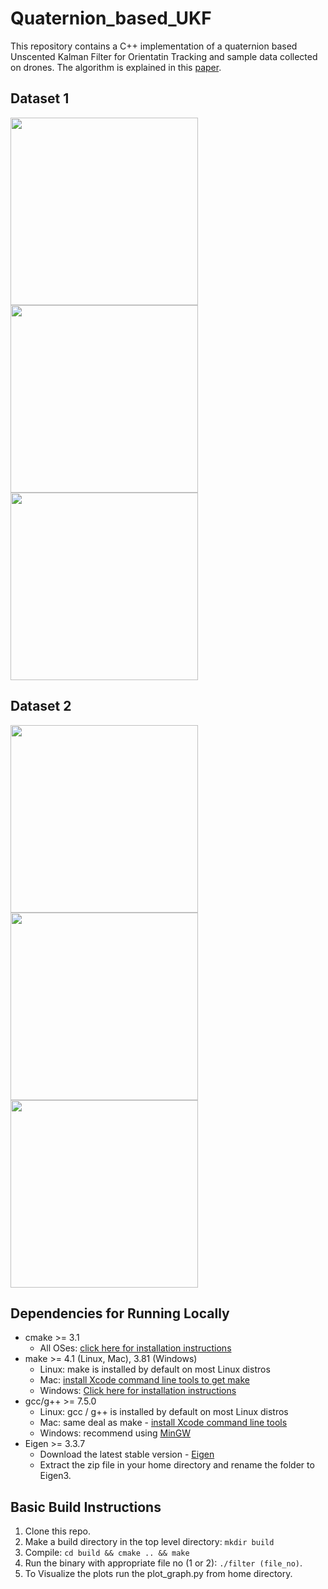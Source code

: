 # Quaternion_based_UKF
This repository contains a C++ implementation of a quaternion based Unscented Kalman Filter for Orientatin Tracking and sample data collected on drones. The algorithm is explained in this [paper](https://ieeexplore.ieee.org/document/1257247).

## Dataset 1
<img src="https://github.com/Ravi3191/Quaternion_based_UKF/tree/main/images/pitch_1.png?raw=true" width="300" height="300"> <img src="https://github.com/Ravi3191/Quaternion_based_UKF/tree/main/images/roll_1.jpeg?raw=true" width="300" height="300"> <img src="https://github.com/Ravi3191/Quaternion_based_UKF/tree/main/images/yaw_1.jpeg?raw=true" width="300" height="300">

## Dataset 2
<img src="https://github.com/Ravi3191/Quaternion_based_UKF/tree/main/images/pitch_2.png?raw=true" width="300" height="300"> <img src="https://github.com/Ravi3191/Quaternion_based_UKF/tree/main/images/roll_2.jpeg?raw=true" width="300" height="300"> <img src="https://github.com/Ravi3191/Quaternion_based_UKF/tree/main/images/yaw_2.jpeg?raw=true" width="300" height="300">


## Dependencies for Running Locally
* cmake >= 3.1
  * All OSes: [click here for installation instructions](https://cmake.org/install/)
* make >= 4.1 (Linux, Mac), 3.81 (Windows)
  * Linux: make is installed by default on most Linux distros
  * Mac: [install Xcode command line tools to get make](https://developer.apple.com/xcode/features/)
  * Windows: [Click here for installation instructions](http://gnuwin32.sourceforge.net/packages/make.htm)
* gcc/g++ >= 7.5.0
  * Linux: gcc / g++ is installed by default on most Linux distros
  * Mac: same deal as make - [install Xcode command line tools](https://developer.apple.com/xcode/features/)
  * Windows: recommend using [MinGW](http://www.mingw.org/)
* Eigen >= 3.3.7
  * Download the latest stable version - [Eigen](http://eigen.tuxfamily.org/index.php?title=Main_Page#Download)
  * Extract the zip file in your home directory and rename the folder to Eigen3.


## Basic Build Instructions
1. Clone this repo.
2. Make a build directory in the top level directory: `mkdir build`
3. Compile: `cd build && cmake .. && make`
4. Run the binary with appropriate file no (1 or 2): `./filter (file_no)`.
5. To Visualize the plots run the plot_graph.py from home directory.
